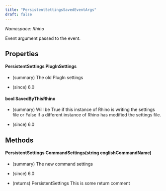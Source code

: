 ```yaml
---
title: "PersistentSettingsSavedEventArgs"
draft: false
---
```


*Namespace: Rhino*

   Event argument passed to the  event.
   
## Properties
#### PersistentSettings PlugInSettings
- (summary) 
     The old PlugIn settings
     
- (since) 6.0
#### bool SavedByThisRhino
- (summary) 
     Will be True if this instance of Rhino is writing the settings file
     or False if a different instance of Rhino has modified the settings
     file.
     
- (since) 6.0
## Methods
#### PersistentSettings CommandSettings(string englishCommandName)
- (summary) 
     The new command settings
     
- (since) 6.0
- (returns) PersistentSettings This is some return comment
